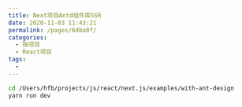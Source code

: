 ```yaml
---
title: Next项目Antd组件库SSR
date: 2020-11-03 11:43:21
permalink: /pages/6dba0f/
categories:
  - 按项目
  - React项目
tags:
  - 
---
```




``` bash
cd /Users/hfb/projects/js/react/next.js/examples/with-ant-design
yarn run dev
```